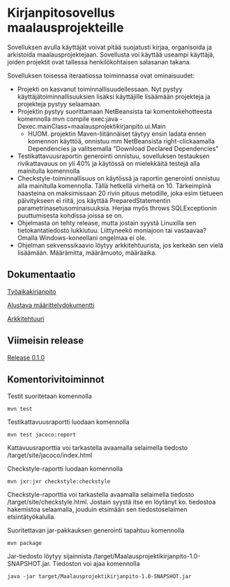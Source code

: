 # Kirjanpitosovellus maalausprojekteille

Sovelluksen avulla käyttäjät voivat pitää suojatusti kirjaa, organisoida ja arkistoida maalausprojektejaan. Sovellusta voi käyttää useampi käyttäjä, joiden projektit ovat tallessa henkilökohtaisen salasanan takana.

Sovelluksen toisessa iteraatiossa toiminnassa ovat ominaisuudet:
- Projekti on kasvanut toiminnallisuudellessaan. Nyt pystyy käyttäjätoiminnallisuuksien lisäksi käyttäjille lisäämään projekteja ja projekteja pystyy selaamaan.
- Projektin pystyy suorittamaan NetBeansista tai komentokehotteesta komennolla mvn compile exec:java -Dexec.mainClass=maalausprojektikirjanpito.ui.Main
  - HUOM. projektin Maven-liitännäiset täytyy ensin ladata ennen komennon käyttöä, onnistuu mm NetBeansista right-clickaamalla Dependencies ja valitsemalla "Download Declared Dependencies"
- Testikattavuusraportin generointi onnistuu, sovelluksen testauksen rivikattavauus on yli 40% ja käytössä on mielekkäitä testejä alla mainitulla komennolla
- Checkstyle-toiminnallisuus on käytössä ja raportin generointi onnistuu alla mainitulla komennolla. Tällä hetkellä virheitä on 10. Tärkeimpinä haasteina on maksimissaan 20 rivin pituus metodille, joka esim tietueen päivitykseen ei riitä, jos käyttää PreparedStatementin parametrinasetusominaisuuksia. Herjaa myös throws SQLExceptionin puuttumisesta kohdissa joissa se on.
- Ohjelmasta on tehty release, mutta jostain syystä Linuxilla sen tietokantatiedosto lukkiutuu. Liittyneekö moniajoon tai vastaavaa? Omalla Windows-koneellani ongelmaa ei ole.
- Ohjelman sekvenssikaavio löytyy arkkitehtuurista, jos kerkeän sen vielä lisäämään. Määrämitta, määrämuoto, määräaika.

## Dokumentaatio

[Työaikakirjanpito](https://github.com/CleanDry/ot-harjoitustyo/blob/master/dokumentointi/Ohjelmistotekniikan%20harjoitusty%C3%B6n%20ty%C3%B6aikakirjanpito.md)

[Alustava määrittelydokumentti](https://github.com/CleanDry/ot-harjoitustyo/blob/master/dokumentointi/Ohjelmistotekniikan%20harjoitusty%C3%B6n%20alustava%20vaatimusm%C3%A4%C3%A4rittely.md)

[Arkkitehtuuri](https://github.com/CleanDry/ot-harjoitustyo/blob/master/dokumentointi/arkkitehtuuri.md)

## Viimeisin release

[Release 0.1.0](https://github.com/CleanDry/ot-harjoitustyo/releases/tag/viikko5)

## Komentorivitoiminnot

Testit suoritetaan komennolla
```
mvn test
```
Testikattavuusraportti luodaan komennolla

```
mvn test jacoco:report
```
Kattavuusraporttia voi tarkastella avaamalla selaimella tiedosto /target/site/jacoco/index.html

Checkstyle-raportti luodaan komennolla

```
mvn jxr:jxr checkstyle:checkstyle
```
Checkstyle-raporttia voi tarkastella avaamalla selaimella tiedosto /target/site/checkstyle.html.
Jostain syystä itse en löytänyt ko. tiedostoa hakemistoa selaamalla, jouduin etsimään sen tiedostoselaimen etsintätyökalulla.

Suoritettavan jar-pakkauksen generointi tapahtuu komennolla
```
mvn package
```
Jar-tiedosto löytyy sijainnista /target/Maalausprojektikirjanpito-1.0-SNAPSHOT.jar. Tiedoston voi ajaa komennolla
```
java -jar target/Maalausprojektikirjanpito-1.0-SNAPSHOT.jar
```
